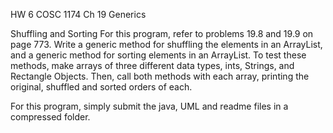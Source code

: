 HW 6
COSC 1174
Ch 19 Generics


Shuffling and Sorting
For this program, refer to problems 19.8 and 19.9 on page 773. Write a generic method for shuffling the elements in an ArrayList, and a generic method for sorting elements in an ArrayList. To test these methods, make arrays of three different data types, ints, Strings, and Rectangle Objects. Then, call both methods with each array, printing the original, shuffled and sorted orders of each.

For this program, simply submit the java, UML and readme files in a compressed folder.  
